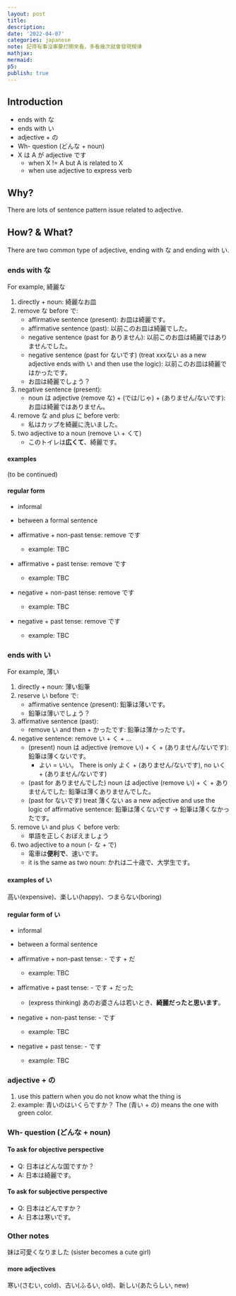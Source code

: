 ```yaml
---
layout: post
title:
description:
date: '2022-04-07'
categories: japanese
note: 記得有事沒事要打開來看，多看幾次就會發現規律
mathjax:
mermaid:
p5:
publish: true
---
```


## Introduction

* ends with な
* ends with い
* adjective + の
* Wh- question (どんな + noun)
* X は A が adjective です
  * when X != A but A is related to X
  * when use adjective to express verb

## Why?

There are lots of sentence pattern issue related to adjective.

## How? & What?

There are two common type of adjective, ending with な and ending with い.

### ends with な

For example, 綺麗な

1. directly + noun: 綺麗なお皿
2. remove な before で:
   * affirmative sentence (present): お皿は綺麗です。
   * affirmative sentence (past): 以前このお皿は綺麗でした。
   * negative sentence (past for ありません): 以前このお皿は綺麗ではありませんでした。
   * negative sentence (past for ないです) (treat xxxない as a new adjective ends with い and then use the logic): 以前このお皿は綺麗ではかったです。
   * お皿は綺麗でしょう？
3. negative sentence (present):
   * noun は adjective (remove な) + (では/じゃ) + (ありません/ないです): お皿は綺麗ではありません。
4. remove な and plus に before verb:
   * 私はカップを綺麗に洗いました。
5. two adjective to a noun (remove い + くて)
   * このトイレは**広くて**、綺麗です。

#### examples

(to be continued)

#### regular form

* informal
* between a formal sentence

* affirmative + non-past tense: remove です
  * example: TBC
* affirmative + past tense: remove です
  * example: TBC
* negative + non-past tense: remove です
  * example: TBC
* negative + past tense: remove です
  * example: TBC

### ends with い

For example, 薄い

1. directly + noun: 薄い鉛筆
2. reserve い before で:
   * affirmative sentence (present): 鉛筆は薄いです。
   * 鉛筆は薄いでしょう？
3. affirmative sentence (past):
   * remove い and then + かったです: 鉛筆は薄かったです。
4. negative sentence: remove い + く + ...
   * (present) noun は adjective (remove い) + く + (ありません/ないです): 鉛筆は薄くないです。
     * よい = いい。 There is only よく + (ありません/ないです), no いく + (ありません/ないです)
   * (past for ありませんでした) noun は adjective (remove い) + く + ありませんでした: 鉛筆は薄くありませんでした。
   * (past for ないです) treat 薄くない as a new adjective and use the logic of affirmative sentence: 鉛筆は薄くないです -> 鉛筆は薄くなかったです。
5. remove い and plus く before verb:
   * 単語を正しくおぼえましょう
6. two adjective to a noun (- な + で)
   * 電車は**便利で**、速いです。
   * it is the same as two noun: かれは二十歳で、大学生です。

#### examples of い

高い(expensive)、楽しい(happy)、つまらない(boring)

#### regular form of い

* informal
* between a formal sentence

* affirmative + non-past tense: - です + だ
  * example: TBC
* affirmative + past tense: - です + だった
  * (express thinking) あのお婆さんは若いとき、**綺麗だったと思います**。
* negative + non-past tense: - です
  * example: TBC
* negative + past tense: - です
  * example: TBC

### adjective + の

1. use this pattern when you do not know what the thing is
2. example: 青いのはいくらですか？ The (青い + の) means the one with green color.

### Wh- question (どんな + noun)

#### To ask for objective perspective

* Q: 日本はどんな国ですか？
* A: 日本は綺麗です。

#### To ask for subjective perspective

* Q: 日本はどんですか？
* A: 日本は寒いです。

### Other notes

妹は可愛くなりました (sister becomes a cute girl)

#### more adjectives

寒い(さむい, cold)、古い(ふるい, old)、新しい(あたらしい, new)
